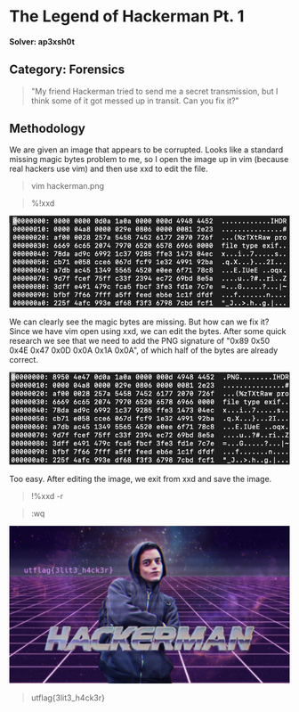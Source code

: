 The Legend of Hackerman Pt. 1
=====
#### Solver: ap3xsh0t

## Category: Forensics

> "My friend Hackerman tried to send me a secret transmission, but I think some of it got messed up in transit. Can you fix it?"

## Methodology
We are given an image that appears to be corrupted. Looks like a standard missing magic bytes problem to me, so I open the image up in vim (because real hackers use vim) and then use xxd to edit the file.

> vim hackerman.png

>%!xxd

![hex](img/hex.png)

We can clearly see the magic bytes are missing. But how can we fix it? Since we have vim open using xxd, we can edit the bytes. After some quick research we see that we need to add the PNG signature of "0x89 0x50 0x4E 0x47 0x0D 0x0A 0x1A 0x0A", of which half of the bytes are already correct. 

![edit](img/edit.png)

Too easy. After editing the image, we exit from xxd and save the image.

> !%xxd -r

>:wq

![flag](img/flag.png)

> utflag{3lit3_h4ck3r}
